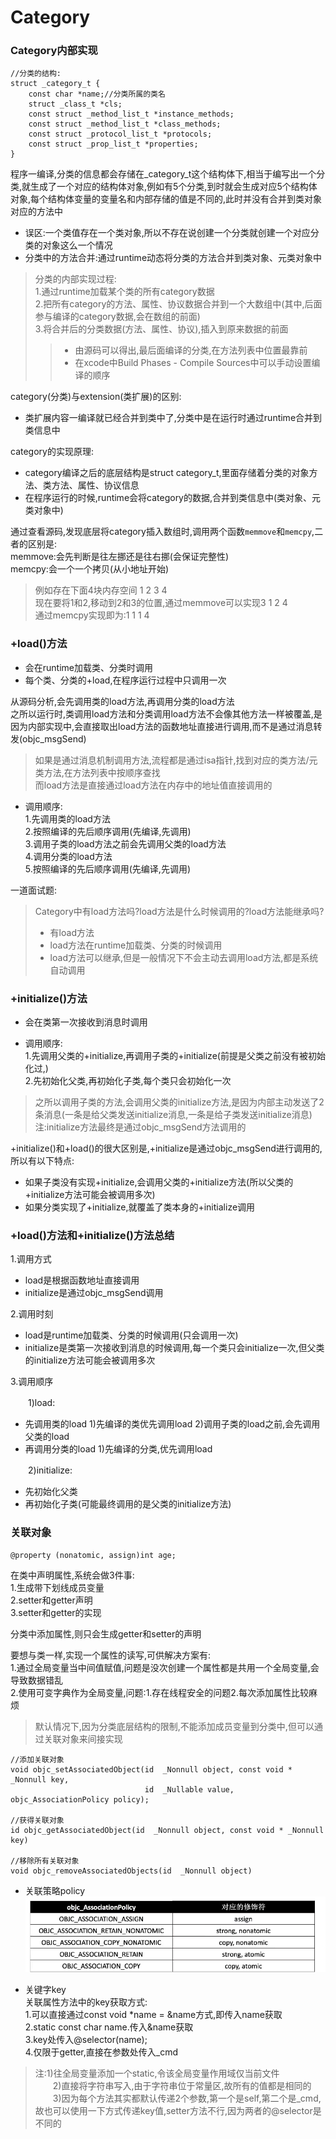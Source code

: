 # Category

### Category内部实现</br>

```objc
//分类的结构:
struct _category_t {
    const char *name;//分类所属的类名
    struct _class_t *cls;
    const struct _method_list_t *instance_methods;
    const struct _method_list_t *class_methods;
    const struct _protocol_list_t *protocols;
    const struct _prop_list_t *properties;
}
```
程序一编译,分类的信息都会存储在_category_t这个结构体下,相当于编写出一个分类,就生成了一个对应的结构体对象,例如有5个分类,到时就会生成对应5个结构体对象,每个结构体变量的变量名和内部存储的值是不同的,此时并没有合并到类对象对应的方法中

* 误区:一个类值存在一个类对象,所以不存在说创建一个分类就创建一个对应分类的对象这么一个情况
* 分类中的方法合并:通过runtime动态将分类的方法合并到类对象、元类对象中

>分类的内部实现过程:</br>
>1.通过runtime加载某个类的所有category数据</br>
>2.把所有category的方法、属性、协议数据合并到一个大数组中(其中,后面参与编译的category数据,会在数组的前面)</br>
>3.将合并后的分类数据(方法、属性、协议),插入到原来数据的前面</br>
>>* 由源码可以得出,最后面编译的分类,在方法列表中位置最靠前
>>* 在xcode中Build Phases -  Compile Sources中可以手动设置编译的顺序

category(分类)与extension(类扩展)的区别:
* 类扩展内容一编译就已经合并到类中了,分类中是在运行时通过runtime合并到类信息中

category的实现原理:
* category编译之后的底层结构是struct category_t,里面存储着分类的对象方法、类方法、属性、协议信息
* 在程序运行的时候,runtime会将category的数据,合并到类信息中(类对象、元类对象中)

通过查看源码,发现底层将category插入数组时,调用两个函数`memmove`和`memcpy`,二者的区别是:</br>
memmove:会先判断是往左挪还是往右挪(会保证完整性)</br>
memcpy:会一个一个拷贝(从小地址开始)
>例如存在下面4块内存空间 1  2  3  4</br>
>现在要将1和2,移动到2和3的位置,通过memmove可以实现3 1 2 4</br>
>通过memcpy实现即为:1 1 1 4

### +load()方法</br>
* 会在runtime加载类、分类时调用
* 每个类、分类的+load,在程序运行过程中只调用一次

从源码分析,会先调用类的load方法,再调用分类的load方法</br>
之所以运行时,类调用load方法和分类调用load方法不会像其他方法一样被覆盖,是因为内部实现中,会直接取出load方法的函数地址直接进行调用,而不是通过消息转发(objc_msgSend)

>如果是通过消息机制调用方法,流程都是通过isa指针,找到对应的类方法/元类方法,在方法列表中按顺序查找</br>
而load方法是直接通过load方法在内存中的地址值直接调用的

* 调用顺序:</br>
  1.先调用类的load方法</br>
  2.按照编译的先后顺序调用(先编译,先调用)</br>
  3.调用子类的load方法之前会先调用父类的load方法</br>
  4.调用分类的load方法</br>
  5.按照编译的先后顺序调用(先编译,先调用)</br>

一道面试题:</br>
>Category中有load方法吗?load方法是什么时候调用的?load方法能继承吗?</br>
>* 有load方法
>* load方法在runtime加载类、分类的时候调用
>* load方法可以继承,但是一般情况下不会主动去调用load方法,都是系统自动调用

### +initialize()方法</br>
* 会在类第一次接收到消息时调用

* 调用顺序:</br>
  1.先调用父类的+initialize,再调用子类的+initialize(前提是父类之前没有被初始化过,)</br>
  2.先初始化父类,再初始化子类,每个类只会初始化一次

>之所以调用子类的方法,会调用父类的initialize方法,是因为内部主动发送了2条消息(一条是给父类发送initialize消息,一条是给子类发送initialize消息)</br>
>注:initialize方法最终是通过objc_msgSend方法调用的

+initialize()和+load()的很大区别是,+initialize是通过objc_msgSend进行调用的,所以有以下特点:</br>
* 如果子类没有实现+initialize,会调用父类的+initialize方法(所以父类的+initialize方法可能会被调用多次)
* 如果分类实现了+initialize,就覆盖了类本身的+initialize调用

### +load()方法和+initialize()方法总结</br>
1.调用方式</br>
* load是根据函数地址直接调用
* initialize是通过objc_msgSend调用</br>

2.调用时刻</br>
* load是runtime加载类、分类的时候调用(只会调用一次)
* initialize是类第一次接收到消息的时候调用,每一个类只会initialize一次,但父类的initialize方法可能会被调用多次</br>

3.调用顺序</br>

　　1)load:</br>
* 先调用类的load 1)先编译的类优先调用load 2)调用子类的load之前,会先调用父类的load 
* 再调用分类的load 1)先编译的分类,优先调用load</br>

　　2)initialize:</br>
* 先初始化父类
* 再初始化子类(可能最终调用的是父类的initialize方法)

### 关联对象</br>
```objc
@property (nonatomic, assign)int age;
```
在类中声明属性,系统会做3件事:</br>
1.生成带下划线成员变量 </br>
2.setter和getter声明 </br>
3.setter和getter的实现 </br>

分类中添加属性,则只会生成getter和setter的声明

要想与类一样,实现一个属性的读写,可供解决方案有:</br>
1.通过全局变量当中间值赋值,问题是没次创建一个属性都是共用一个全局变量,会导致数据错乱</br>
2.使用可变字典作为全局变量,问题:1.存在线程安全的问题2.每次添加属性比较麻烦

>默认情况下,因为分类底层结构的限制,不能添加成员变量到分类中,但可以通过关联对象来间接实现

```objc
//添加关联对象
void objc_setAssociatedObject(id  _Nonnull object, const void * _Nonnull key, 
                              id  _Nullable value, objc_AssociationPolicy policy);
                              
//获得关联对象
id objc_getAssociatedObject(id  _Nonnull object, const void * _Nonnull key)

//移除所有关联对象
void objc_removeAssociatedObjects(id  _Nonnull object)
```

* 关联策略policy</br>
![](Snip20180703_24.png)

* 关键字key</br>
关联属性方法中的key获取方式:</br>
1.可以直接通过const void *name = &name方式,即传入name获取</br>
2.static const char name.传入&name获取</br>
3.key处传入@selector(name);</br>
4.仅限于getter,直接在参数处传入_cmd</br>

>注:1)往全局变量添加一个static,令该全局变量作用域仅当前文件</br>
　　2)直接将字符串写入,由于字符串位于常量区,故所有的值都是相同的
　　3)因为每个方法其实都默认传递2个参数,第一个是self,第二个是_cmd,故也可以使用一下方式传递key值,setter方法不行,因为两者的@selector是不同的